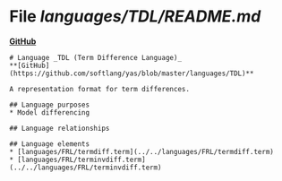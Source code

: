 # File _languages/TDL/README.md_
**[GitHub](https://github.com/softlang/yas/blob/master/languages/TDL/README.md)**
```
# Language _TDL (Term Difference Language)_
**[GitHub](https://github.com/softlang/yas/blob/master/languages/TDL)**

A representation format for term differences.

## Language purposes
* Model differencing

## Language relationships

## Language elements
* [languages/FRL/termdiff.term](../../languages/FRL/termdiff.term)
* [languages/FRL/terminvdiff.term](../../languages/FRL/terminvdiff.term)
```
